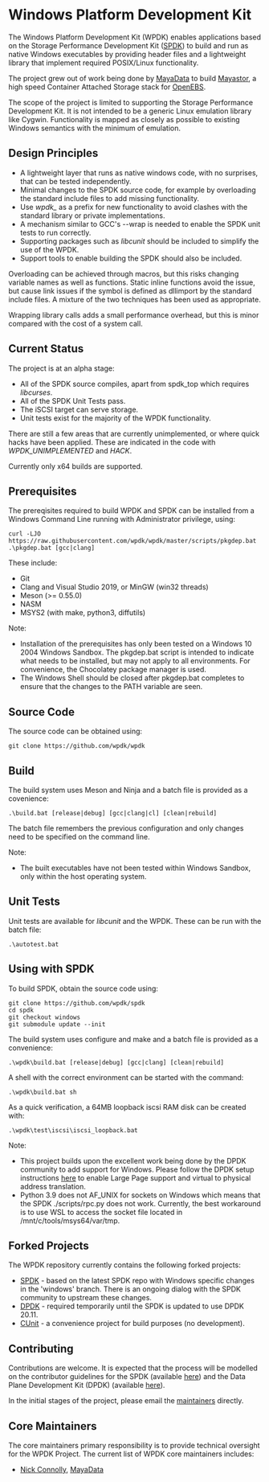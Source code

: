 # Windows Platform Development Kit

The Windows Platform Development Kit (WPDK) enables applications based on the Storage Performance Development Kit ([SPDK](http://www.spdk.io)) to build and run as native Windows executables by providing header files and a lightweight library that implement required POSIX/Linux functionality.

The project grew out of work being done by [MayaData](https://mayadata.io/) to build [Mayastor](https://github.com/openebs/mayastor), a high speed Container Attached Storage stack for [OpenEBS](https://openebs.io/).

The scope of the project is limited to supporting the Storage Performance Development Kit. It is not intended to be a generic Linux emulation library like Cygwin. Functionality is mapped as closely as possible to existing Windows semantics with the minimum of emulation.

<a id="design"></a>
## Design Principles

* A lightweight layer that runs as native windows code, with no surprises, that can be tested independently.
* Minimal changes to the SPDK source code, for example by overloading the standard include files to add missing functionality.
* Use *wpdk_* as a prefix for new functionality to avoid clashes with the standard library or private implementations.
* A mechanism similar to GCC's --wrap is needed to enable the SPDK unit tests to run correctly.
* Supporting packages such as *libcunit* should be included to simplify the use of the WPDK.
* Support tools to enable building the SPDK should also be included.

Overloading can be achieved through macros, but this risks changing variable names as well as functions. Static inline functions avoid the issue, but cause link issues if the symbol is defined as dllimport by the standard include files. A mixture of the two techniques has been used as appropriate.

Wrapping library calls adds a small performance overhead, but this is minor compared with the cost of a system call.

<a id="status"></a>
## Current Status

The project is at an alpha stage:

* All of the SPDK source compiles, apart from spdk_top which requires *libcurses*.
* All of the SPDK Unit Tests pass.
* The iSCSI target can serve storage.
* Unit tests exist for the majority of the WPDK functionality.

There are still a few areas that are currently unimplemented, or where quick hacks have been applied.
These are indicated in the code with *WPDK_UNIMPLEMENTED* and *HACK*.

Currently only x64 builds are supported.

<a id="prerequisites"></a>
## Prerequisites

The prereqisites required to build WPDK and SPDK can be installed from
a Windows Command Line running with Administrator privilege, using:

~~~{.sh}
curl -LJO https://raw.githubusercontent.com/wpdk/wpdk/master/scripts/pkgdep.bat
.\pkgdep.bat [gcc|clang]
~~~

These include:

* Git
* Clang and Visual Studio 2019, or MinGW (win32 threads)
* Meson (>= 0.55.0)
* NASM
* MSYS2 (with make, python3, diffutils)

Note:
* Installation of the prerequisites has only been tested on a Windows 10 2004
Windows Sandbox. The pkgdep.bat script is intended to indicate what needs to be
installed, but may not apply to all environments. For convenience, the Chocolatey
package manager is used.
* The Windows Shell should be closed after pkgdep.bat completes to ensure that the
changes to the PATH variable are seen.

<a id="source"></a>
## Source Code

The source code can be obtained using:

~~~{.sh}
git clone https://github.com/wpdk/wpdk
~~~

<a id="build"></a>
## Build

The build system uses Meson and Ninja and a batch file is provided as a covenience:

~~~{.sh}
.\build.bat [release|debug] [gcc|clang|cl] [clean|rebuild]
~~~

The batch file remembers the previous configuration and only changes need to be specified on the command line.

Note:
* The built executables have not been tested within Windows Sandbox, only within
the host operating system.
## Unit Tests

Unit tests are available for *libcunit* and the WPDK. These can be run with the batch file:

~~~{.sh}
.\autotest.bat
~~~

<a id="spdk"></a>
## Using with SPDK

To build SPDK, obtain the source code using:

~~~{.sh}
git clone https://github.com/wpdk/spdk
cd spdk
git checkout windows
git submodule update --init
~~~

The build system uses configure and make and a batch file is provided as a convenience:

~~~{.sh}
.\wpdk\build.bat [release|debug] [gcc|clang] [clean|rebuild]
~~~

A shell with the correct environment can be started with the command:

~~~{.sh}
.\wpdk\build.bat sh
~~~

As a quick verification, a 64MB loopback iscsi RAM disk can be created with:

~~~{.sh}
.\wpdk\test\iscsi\iscsi_loopback.bat
~~~

Note:
* This project builds upon the excellent work being done by the DPDK community to add support for Windows.
Please follow the DPDK setup instructions [here](https://doc.dpdk.org/guides/windows_gsg/run_apps.html)
to enable Large Page support and virtual to physical address translation.
* Python 3.9 does not AF_UNIX for sockets on Windows which means that the SPDK ./scripts/rpc.py
does not work. Currently, the best workaround is to use WSL to access the socket file located
in /mnt/c/tools/msys64/var/tmp.

## Forked Projects

The WPDK repository currently contains the following forked projects:

* [SPDK](https://github.com/wpdk/spdk) - based on the latest SPDK repo with Windows specific changes in the 'windows' branch.
There is an ongoing dialog with the SPDK community to upstream these changes.
* [DPDK](https://github.com/wpdk/dpdk) - required temporarily until the SPDK is updated to use DPDK 20.11.
* [CUnit](https://github.com/wpdk/CUnit) - a convenience project for build purposes (no development).

<a id="contrib"></a>
## Contributing

Contributions are welcome. It is expected that the process will be modelled on the contributor guidelines for the SPDK (available [here](https://spdk.io/development/)) and the Data Plane Development Kit (DPDK) (available [here](https://doc.dpdk.org/guides/contributing/index.html)).

In the initial stages of the project, please email the [maintainers](https://github.com/wpdk/wpdk/blob/master/MAINTAINERS.md) directly.

<a id="core"></a>
## Core Maintainers

The core maintainers primary responsibility is to provide technical oversight for the WPDK Project. The current list of WPDK core maintainers includes:
* [Nick Connolly](https://github.com/nconnolly1), [MayaData](https://mayadata.io/)
